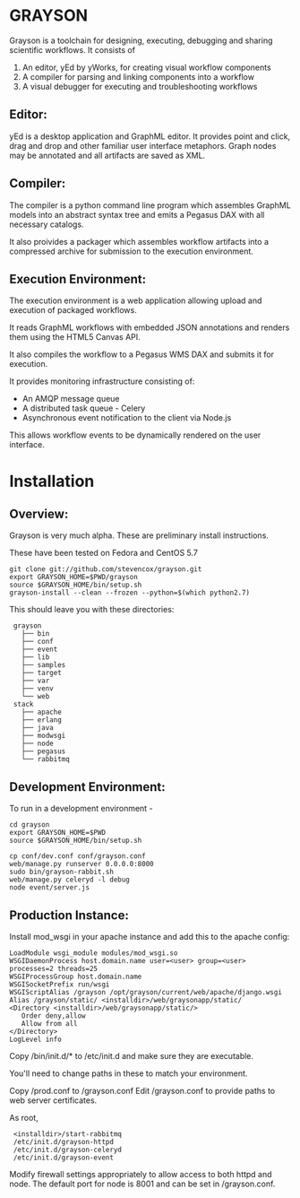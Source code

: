 GRAYSON
=======

Grayson is a toolchain for designing, executing, debugging and sharing scientific workflows. It consists of
   1. An editor, yEd by yWorks, for creating visual workflow components
   2. A compiler for parsing and linking components into a workflow
   3. A visual debugger for executing and troubleshooting workflows

Editor: 
-------

yEd is a desktop application and GraphML editor. It provides point and click, drag and drop and other familiar user interface metaphors. Graph nodes may be annotated and all artifacts are saved as XML.

Compiler:
---------

The compiler is a python command line program which assembles GraphML models into an abstract syntax tree and emits a Pegasus DAX with all necessary catalogs.

It also proivides a packager which assembles workflow artifacts into a compressed archive for submission to the execution environment.

Execution Environment:
----------------------

The execution environment is a web application allowing upload and execution of packaged workflows.

It reads GraphML workflows with embedded JSON annotations and renders them using the HTML5 Canvas API.                                                                                     

It also compiles the workflow to a Pegasus WMS DAX and submits it for execution.

It provides monitoring infrastructure consisting of:
   - An AMQP message queue
   - A distributed task queue - Celery
   - Asynchronous event notification to the client via Node.js

This allows workflow events to be dynamically rendered on the user interface.

Installation
============

Overview:
---------

  Grayson is very much alpha. These are preliminary install instructions.

  These have been tested on Fedora and CentOS 5.7

    git clone git://github.com/stevencox/grayson.git
    export GRAYSON_HOME=$PWD/grayson
    source $GRAYSON_HOME/bin/setup.sh
    grayson-install --clean --frozen --python=$(which python2.7)

  This should leave you with these directories:

     grayson
       ├── bin
       ├── conf
       ├── event
       ├── lib
       ├── samples
       ├── target
       ├── var
       ├── venv
       └── web
     stack
       ├── apache
       ├── erlang
       ├── java
       ├── modwsgi
       ├── node
       ├── pegasus
       └── rabbitmq


Development Environment:
------------------------

To run in a development environment - 

    cd grayson
    export GRAYSON_HOME=$PWD
    source $GRAYSON_HOME/bin/setup.sh

    cp conf/dev.conf conf/grayson.conf  
    web/manage.py runserver 0.0.0.0:8000
    sudo bin/grayson-rabbit.sh
    web/manage.py celeryd -l debug
    node event/server.js

Production Instance:
--------------------
 
Install mod_wsgi in your apache instance and add this to the apache config:

    LoadModule wsgi_module modules/mod_wsgi.so
    WSGIDaemonProcess host.domain.name user=<user> group=<user> processes=2 threads=25
    WSGIProcessGroup host.domain.name
    WSGISocketPrefix run/wsgi
    WSGIScriptAlias /grayson /opt/grayson/current/web/apache/django.wsgi
    Alias /grayson/static/ <installdir>/web/graysonapp/static/
    <Directory <installdir>/web/graysonapp/static/>
       Order deny,allow
       Allow from all
    </Directory>
    LogLevel info

Copy <installdir>/bin/init.d/* to /etc/init.d and make sure they are executable.

You'll need to change paths in these to match your environment.

Copy <installdir>/prod.conf to <installdir>/grayson.conf
Edit <installdir>/grayson.conf to provide paths to web server certificates.

As root,

     <installdir>/start-rabbitmq
     /etc/init.d/grayson-httpd
     /etc/init.d/grayson-celeryd
     /etc/init.d/grayson-event

Modify firewall settings appropriately to allow access to both httpd and node. The default port for node is 8001 and can be set in <installdir>/grayson.conf.







